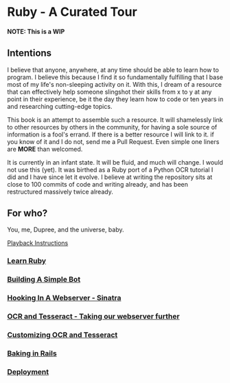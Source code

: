 # Ruby - A Curated Tour
#### NOTE: This is a WIP

## Intentions
I believe that anyone, anywhere, at any time should be able to learn how to program. I believe this because
I find it so fundamentally fulfilling that I base most of my life's non-sleeping activity on it. With this,
I dream of a resource that can effectively help someone slingshot their skills from x to y at any point in 
their experience, be it the day they learn how to code or ten years in and researching cutting-edge topics.

This book is an attempt to assemble such a resource. It will shamelessly link to other resources by others
in the community, for having a sole source of information is a fool's errand. If there is a better resource
I will link to it. if you know of it and I do not, send me a Pull Request. Even simple one liners are **MORE**
than welcomed.

It is currently in an infant state. It will be fluid, and much will change. I would not use this (yet). It
was birthed as a Ruby port of a Python OCR tutorial I did and I have since let it evolve. I believe at writing
the repository sits at close to 100 commits of code and writing already, and has been restructured massively
twice already.

## For who?
You, me, Dupree, and the universe, baby.


[Playback Instructions](/shelr/README.md)

### [Learn Ruby](/introduction/intro.md)

### [Building A Simple Bot](/introduction/bot.md)

### [Hooking In A Webserver - Sinatra](/introduction/sinatra.md)

### [OCR and Tesseract - Taking our webserver further](/tesseract/tess_1.md)

### [Customizing OCR and Tesseract](/tesseract/tess_advanced.md.md)

### [Baking in Rails](/rails/rails_1.md)

### [Deployment](/deploy/deployment.md)
